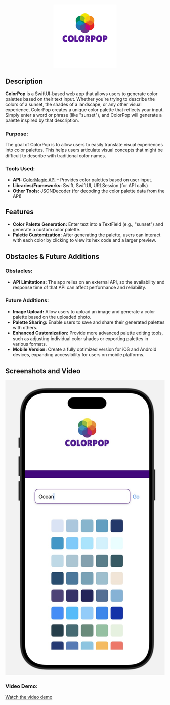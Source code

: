 # <img src="COLORPOP.png" alt="ColorPop Logo" style="display: block; margin: 0 auto; width: 200px;">

## Description

**ColorPop** is a SwiftUI-based web app that allows users to generate color palettes based on their text input. Whether you're trying to describe the colors of a sunset, the shades of a landscape, or any other visual experience, ColorPop creates a unique color palette that reflects your input. Simply enter a word or phrase (like "sunset"), and ColorPop will generate a palette inspired by that description. 

### Purpose:
The goal of ColorPop is to allow users to easily translate visual experiences into color palettes. This helps users articulate visual concepts that might be difficult to describe with traditional color names.

### Tools Used:
- **API:** [ColorMagic API](https://colormagic.app/api/palette/search) – Provides color palettes based on user input.
- **Libraries/Frameworks:** Swift, SwiftUI, URLSession (for API calls)
- **Other Tools:** JSONDecoder (for decoding the color palette data from the API)

## Features
- **Color Palette Generation:** Enter text into a TextField (e.g., "sunset") and generate a custom color palette.
- **Palette Customization:** After generating the palette, users can interact with each color by clicking to view its hex code and a larger preview.

## Obstacles & Future Additions

### Obstacles:
- **API Limitations:** The app relies on an external API, so the availability and response time of that API can affect performance and reliability.

### Future Additions:
- **Image Upload:** Allow users to upload an image and generate a color palette based on the uploaded photo.
- **Palette Sharing:** Enable users to save and share their generated palettes with others.
- **Enhanced Customization:** Provide more advanced palette editing tools, such as adjusting individual color shades or exporting palettes in various formats.
- **Mobile Version:** Create a fully optimized version for iOS and Android devices, expanding accessibility for users on mobile platforms.

## Screenshots and Video

![Home Page Screenshot](ColorPop%20HomePage.jpg)

### Video Demo:
[Watch the video demo](Recording.mov)
